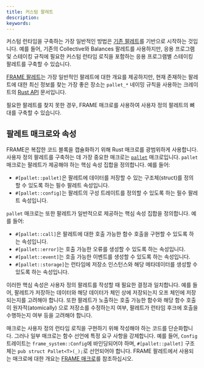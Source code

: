 ```yaml
---
title: 커스텀 팔레트
description:
keywords:
---
```


커스텀 런타임을 구축하는 가장 일반적인 방법은 [기존 팔레트](/reference/frame-pallets/)를 기반으로 시작하는 것입니다.
예를 들어, 기존의 Collective와 Balances 팔레트를 사용하지만, 응용 프로그램 및 스테이킹 규칙에 필요한 커스텀 런타임 로직을 포함하는 응용 프로그램별 스테이킹 팔레트를 구축할 수 있습니다.

[FRAME 팔레트](/reference/frame-pallets)는 가장 일반적인 팔레트에 대한 개요를 제공하지만, 현재 존재하는 팔레트에 대한 최신 정보를 찾는 가장 좋은 장소는 `pallet_*` 네이밍 규칙을 사용하는 크레이트의 [Rust API](/reference/rust-api/) 문서입니다.

필요한 팔레트를 찾지 못한 경우, FRAME 매크로를 사용하여 사용자 정의 팔레트의 뼈대를 구축할 수 있습니다.

## 팔레트 매크로와 속성

FRAME은 복잡한 코드 블록을 캡슐화하기 위해 Rust 매크로를 광범위하게 사용합니다.
사용자 정의 팔레트를 구축하는 데 가장 중요한 매크로는 [`pallet`](https://paritytech.github.io/substrate/master/frame_support/attr.pallet.html) 매크로입니다.
`pallet` 매크로는 팔레트가 제공해야 하는 핵심 속성 집합을 정의합니다.
예를 들어:

- `#[pallet::pallet]`은 팔레트에 데이터를 저장할 수 있는 구조체(struct)를 정의할 수 있도록 하는 필수 팔레트 속성입니다.
- `#[pallet::config]`는 팔레트의 구성 트레이트를 정의할 수 있도록 하는 필수 팔레트 속성입니다.

`pallet` 매크로는 또한 팔레트가 일반적으로 제공하는 핵심 속성 집합을 정의합니다.
예를 들어:

- `#[pallet::call]`은 팔레트에 대한 호출 가능한 함수 호출을 구현할 수 있도록 하는 속성입니다.
- `#[pallet::error]`는 호출 가능한 오류를 생성할 수 있도록 하는 속성입니다.
- `#[pallet::event]`는 호출 가능한 이벤트를 생성할 수 있도록 하는 속성입니다.
- `#[pallet::storage]`는 런타임에 저장소 인스턴스와 해당 메타데이터를 생성할 수 있도록 하는 속성입니다.

이러한 핵심 속성은 사용자 정의 팔레트를 작성할 때 필요한 결정과 일치합니다.
예를 들어, 팔레트가 저장하는 데이터와 해당 데이터가 체인 상에 저장되는지 오프 체인에 저장되는지를 고려해야 합니다.
또한 팔레트가 노출하는 호출 가능한 함수와 해당 함수 호출이 원자적(atomically) 으로 저장소를 수정하는지 여부, 팔레트가 런타임 후크에 호출을 수행하는지 여부 등을 고려해야 합니다.

매크로는 사용자 정의 런타임 로직을 구현하기 위해 작성해야 하는 코드를 단순화합니다.
그러나 일부 매크로는 함수 선언에 특정 요구 사항을 강제합니다.
예를 들어, `Config` 트레이트는 `frame_system::Config`에 바인딩되어야 하며, `#[pallet::pallet]` 구조체는 `pub struct Pallet<T>(_);`로 선언되어야 합니다.
FRAME 팔레트에서 사용되는 매크로에 대한 개요는 [FRAME 매크로](/reference/frame-macros/)를 참조하십시오.

<!-- ## 유용한 FRAME 트레이트

- 팔레트 원산지
- 원산지: EnsureOrigin, EnsureOneOf
  ...

## 런타임 구현

팔레트를 작성하고 런타임에 구현하는 것은 서로 밀접하게 관련되어 있습니다.
팔레트의 `Config` 트레이트는 `Runtime`에 구현되며, 이는 `construct_runtime` 매크로에서 구현된 모든 팔레트를 컴파일하는 데 사용되는 특수한 구조체입니다.

- [`parameter_types`](https://paritytech.github.io/substrate/master/frame_support/macro.parameter_types.html) 및 [`ord_parameter_types`](https://paritytech.github.io/substrate/master/frame_support/macro.ord_parameter_types.html) 매크로는 구성 가능한 팔레트 상수에 값을 전달하는 데 유용합니다.
- [기타 고려 사항, 예를 들어 no_std]
- 최소한의 런타임 참조
- 사이드 체인 아키텍처 참조
- API 엔드포인트: on_initialize, off_chain workers ?

기본 및 중급 사용 설명서로 연결되는 내용을 작성하십시오. -->